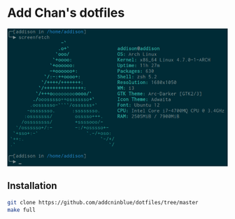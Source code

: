 # Add Chan's dotfiles

![screenfetch](screenfetch.png)

## Installation
```bash
git clone https://github.com/addcninblue/dotfiles/tree/master
make full
```
